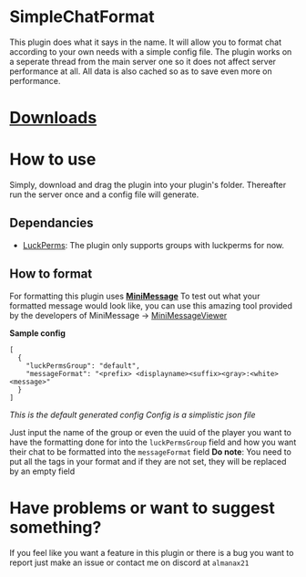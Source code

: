 # SimpleChatFormat

This plugin does what it says in the name. It will allow you to format chat according to your own needs with a simple config file. The plugin works on a seperate thread from the main server one so it does not affect server performance at all. All data is also cached so as to save even more on performance.

# [Downloads](https://hangar.papermc.io/AlmanaX21/SimpleChatFormat)

# How to use

Simply, download and drag the plugin into your plugin's folder. Thereafter run the server once and a config file will generate.
## Dependancies

- [LuckPerms](https://luckperms.net): The plugin only supports groups with luckperms for now.

## How to format

For formatting this plugin uses **[MiniMessage](https://docs.advntr.dev/minimessage/index.html)**
To test out what your formatted message would look like, you can use this amazing tool provided by the developers of MiniMessage -> [MiniMessageViewer](https://webui.advntr.dev/)

**Sample config**
```
[
  {
    "luckPermsGroup": "default",
    "messageFormat": "<prefix> <displayname><suffix><gray>:<white><message>"
  }
]
```
*This is the default generated config*
*Config is a simplistic json file*

Just input the name of the group or even the uuid of the player you want to have the formatting done for into the `luckPermsGroup` field and how you want their chat to be formatted into the `messageFormat` field
**Do note**: You need to put all the tags in your format and if they are not set, they will be replaced by an empty field

# Have problems or want to suggest something?

If you feel like you want a feature in this plugin or there is a bug you want to report just make an issue or contact me on discord at `almanax21`
